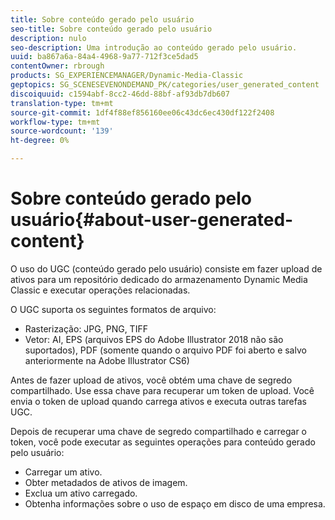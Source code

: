 ```yaml
---
title: Sobre conteúdo gerado pelo usuário
seo-title: Sobre conteúdo gerado pelo usuário
description: nulo
seo-description: Uma introdução ao conteúdo gerado pelo usuário.
uuid: ba867a6a-84a4-4968-9a77-712f3ce5dad5
contentOwner: rbrough
products: SG_EXPERIENCEMANAGER/Dynamic-Media-Classic
geptopics: SG_SCENESEVENONDEMAND_PK/categories/user_generated_content
discoiquuid: c1594abf-8cc2-46dd-88bf-af93db7db607
translation-type: tm+mt
source-git-commit: 1df4f88ef856160ee06c43dc6ec430df122f2408
workflow-type: tm+mt
source-wordcount: '139'
ht-degree: 0%

---
```



# Sobre conteúdo gerado pelo usuário{#about-user-generated-content}

O uso do UGC (conteúdo gerado pelo usuário) consiste em fazer upload de ativos para um repositório dedicado do armazenamento Dynamic Media Classic e executar operações relacionadas.

O UGC suporta os seguintes formatos de arquivo:

* Rasterização: JPG, PNG, TIFF
* Vetor: AI, EPS (arquivos EPS do Adobe Illustrator 2018 não são suportados), PDF (somente quando o arquivo PDF foi aberto e salvo anteriormente na Adobe Illustrator CS6)

Antes de fazer upload de ativos, você obtém uma chave de segredo compartilhado. Use essa chave para recuperar um token de upload. Você envia o token de upload quando carrega ativos e executa outras tarefas UGC.

Depois de recuperar uma chave de segredo compartilhado e carregar o token, você pode executar as seguintes operações para conteúdo gerado pelo usuário:

* Carregar um ativo.
* Obter metadados de ativos de imagem.
* Exclua um ativo carregado.
* Obtenha informações sobre o uso de espaço em disco de uma empresa.


